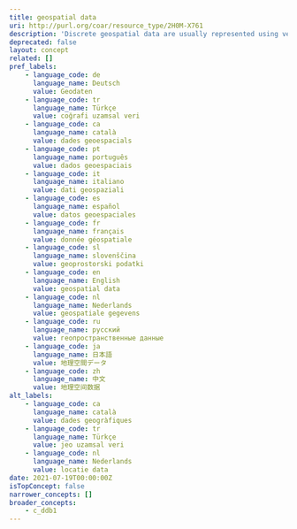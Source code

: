 ```yaml
---
title: geospatial data
uri: http://purl.org/coar/resource_type/2H0M-X761
description: 'Discrete geospatial data are usually represented using vector data consisting of points, lines and polygons, while continuous geospatial data are usually represented by raster data, consisting of a grid of cells that each has its own value. Any number of applications in a wide range of areas produce geospatial data, such as GIS, Remote Sensing equipment, GPS units, archaeological total stations, manual mapping and computer-aided design (CAD), in a number of formats, including images, vector, text, and tabular data. Vector-based geospatial data include tables listing archaeological sites along with their coordinates, text-based files (e.g., XML) containing coordinates and topology for historic road networks, voting figures for political parties by administrative area. Raster-based geospatial data include satellite images, aerial photographs, scanned maps, and digital maps of elevations, vegetation, land-use, sea surface temperatures, air pollution, soil-types, etc. [Source: https://ddialliance.org/Specification/DDI-CV/GeneralDataFormat_2.0.html]'
deprecated: false
layout: concept
related: []
pref_labels:
    - language_code: de
      language_name: Deutsch
      value: Geodaten
    - language_code: tr
      language_name: Türkçe
      value: coğrafi uzamsal veri
    - language_code: ca
      language_name: català
      value: dades geoespacials
    - language_code: pt
      language_name: português
      value: dados geoespaciais
    - language_code: it
      language_name: italiano
      value: dati geospaziali
    - language_code: es
      language_name: español
      value: datos geoespaciales
    - language_code: fr
      language_name: français
      value: donnée géospatiale
    - language_code: sl
      language_name: slovenščina
      value: geoprostorski podatki
    - language_code: en
      language_name: English
      value: geospatial data
    - language_code: nl
      language_name: Nederlands
      value: geospatiale gegevens
    - language_code: ru
      language_name: русский
      value: геопространственные данные
    - language_code: ja
      language_name: 日本語
      value: 地理空間データ
    - language_code: zh
      language_name: 中文
      value: 地理空间数据
alt_labels:
    - language_code: ca
      language_name: català
      value: dades geogràfiques
    - language_code: tr
      language_name: Türkçe
      value: jeo uzamsal veri
    - language_code: nl
      language_name: Nederlands
      value: locatie data
date: 2021-07-19T00:00:00Z
isTopConcept: false
narrower_concepts: []
broader_concepts:
    - c_ddb1
---
```


